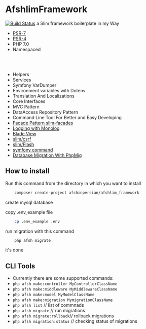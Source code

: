 # AfshlimFramework
[![Build Status](https://travis-ci.org/afshinpersian/afshlim_framework.svg?branch=master)](https://travis-ci.org/afshinpersian/afshlim_framework)
a Slim framework boilerplate in my Way
- [PSR-7](http://www.php-fig.org/psr/psr-7/ "PHP Framework Interop Group")
- [PSR-4](http://www.php-fig.org/psr/psr-4/ "PHP Framework Interop Group")
- PHP 7.0
- Namespaced

<br><br>

* Helpers
* Services
* Symfony VarDumper
* Environment variables with Dotenv
* Translation And Localizations
* Core Interfaces
* MVC Pattern
* DataAccess Repository Pattern
* Command Line Tool For Better and Easy Developing 
* [Facade Pattern slim-facades](https://github.com/zhshize/slim-facades)
* [Logging with Monolog](https://github.com/Seldaek/monolog)
* [Blade View](https://github.com/rubellum/Slim-Blade-View)
* [slim/csrf](https://github.com/slimphp/Slim-Csrf)
* [slim/Flash](https://github.com/slimphp/Slim-Flash)
* [symfony command](https://github.com/symfony/console/blob/master/Command/Command.php)
* [Database Migration With PhpMig](https://github.com/davedevelopment/phpmig)

## How to install
Run this command from the directory in which you want to install
```bash
    composer create-project afshinpersian/afshlim_framework
```

create mysql database

copy .env_example file

```bash
    cp .env_example .env
```
run migration with this command
```bash
    php afsh migrate
```
it's done

## CLI Tools
* Currently there are some supported commands:
* `php afsh make:controller MyControllerClassName`
* `php afsh make:middleware MyMiddlewareClassName`
* `php afsh make:model MyModelClassName`
* `php afsh make:migration MymigrationClassName`
* `php afsh list` // list of commnads
* `php afsh migrate` // run migrations
* `php afsh migrate:rollback`// rollback migrations
* `php afsh migration:status` // checking status of migrations


